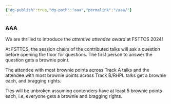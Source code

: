 ```yaml
---
{"dg-publish":true,"dg-path":"aaa","permalink":"/aaa/"}
---
```



### AAA

We are thrilled to introduce the *attentive attendee award* at FSTTCS 2024!

At FSTTCS, the session chairs of the contributed talks will ask a question before opening the floor for questions. The first person to answer the question gets a brownie point.

The attendee with most brownie points across Track A talks and the attendee with most brownie points across Track B/RHPL talks get a brownie each, and bragging rights. 

Ties will be unbroken assuming contenders have at least 5 brownie points each, i.e, everyone gets a brownie and bragging rights.